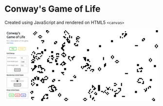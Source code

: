 # Conway's Game of Life

Created using JavaScript and rendered on HTML5 `<canvas>`

![Example Interface](/images/example_interface.PNG)
